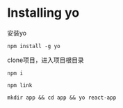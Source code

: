 # Installing yo
安装yo

``` npm install -g yo ```

clone项目，进入项目根目录

`npm i`

`npm link`

`mkdir app && cd app && yo react-app`